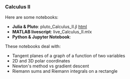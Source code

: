 ### Calculus II

Here are some notebooks: 
- **Julia & Pluto**: pluto_Calculus_II.jl  [html](https://fiomfd.github.io/ATCM2025/pluto_Calculus_II.html)
- **MATLAB livescript**: live_Calculus_II.mlx
- **Python & Jupyter Notebook**:  

These notebooks deal with:
- Tangent planes of a graph of a function of two variables
- 2D and 3D polar coordinates 
- Newton's method vs gradient descent
- Riemann sums and Riemann integrals on a rectangle
